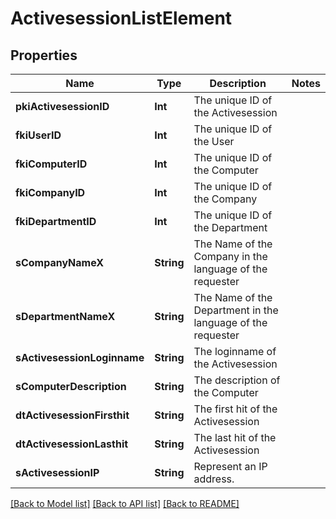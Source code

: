 # ActivesessionListElement

## Properties
Name | Type | Description | Notes
------------ | ------------- | ------------- | -------------
**pkiActivesessionID** | **Int** | The unique ID of the Activesession | 
**fkiUserID** | **Int** | The unique ID of the User | 
**fkiComputerID** | **Int** | The unique ID of the Computer | 
**fkiCompanyID** | **Int** | The unique ID of the Company | 
**fkiDepartmentID** | **Int** | The unique ID of the Department | 
**sCompanyNameX** | **String** | The Name of the Company in the language of the requester | 
**sDepartmentNameX** | **String** | The Name of the Department in the language of the requester | 
**sActivesessionLoginname** | **String** | The loginname of the Activesession | 
**sComputerDescription** | **String** | The description of the Computer | 
**dtActivesessionFirsthit** | **String** | The first hit of the Activesession | 
**dtActivesessionLasthit** | **String** | The last hit of the Activesession | 
**sActivesessionIP** | **String** | Represent an IP address. | 

[[Back to Model list]](../README.md#documentation-for-models) [[Back to API list]](../README.md#documentation-for-api-endpoints) [[Back to README]](../README.md)


